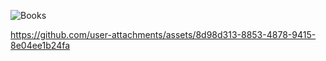 
![Books](https://github.com/user-attachments/assets/8405485e-63db-48cb-8fd7-3e2b70894184)


https://github.com/user-attachments/assets/8d98d313-8853-4878-9415-8e04ee1b24fa

